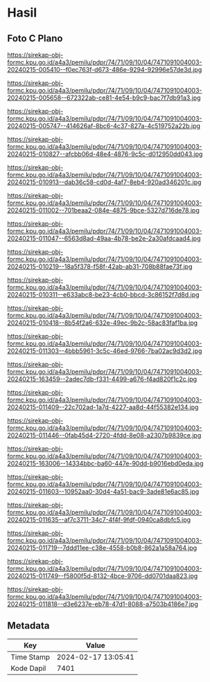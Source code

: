 # Hasil

## Foto C Plano

https://sirekap-obj-formc.kpu.go.id/a4a3/pemilu/pdpr/74/71/09/10/04/7471091004003-20240215-005410--f0ec763f-d673-486e-9294-92996e57de3d.jpg

https://sirekap-obj-formc.kpu.go.id/a4a3/pemilu/pdpr/74/71/09/10/04/7471091004003-20240215-005658--672322ab-ce81-4e54-b9c9-bac7f7db91a3.jpg

https://sirekap-obj-formc.kpu.go.id/a4a3/pemilu/pdpr/74/71/09/10/04/7471091004003-20240215-005747--414626af-8bc6-4c37-827a-4c519752a22b.jpg

https://sirekap-obj-formc.kpu.go.id/a4a3/pemilu/pdpr/74/71/09/10/04/7471091004003-20240215-010827--afcbb06d-48e4-4876-9c5c-d012950dd043.jpg

https://sirekap-obj-formc.kpu.go.id/a4a3/pemilu/pdpr/74/71/09/10/04/7471091004003-20240215-010913--dab36c58-cd0d-4af7-8eb4-920ad346201c.jpg

https://sirekap-obj-formc.kpu.go.id/a4a3/pemilu/pdpr/74/71/09/10/04/7471091004003-20240215-011002--701beaa2-084e-4875-9bce-5327d716de78.jpg

https://sirekap-obj-formc.kpu.go.id/a4a3/pemilu/pdpr/74/71/09/10/04/7471091004003-20240215-011047--6563d8ad-49aa-4b78-be2e-2a30afdcaad4.jpg

https://sirekap-obj-formc.kpu.go.id/a4a3/pemilu/pdpr/74/71/09/10/04/7471091004003-20240215-010219--18a5f378-f58f-42ab-ab31-708b88fae73f.jpg

https://sirekap-obj-formc.kpu.go.id/a4a3/pemilu/pdpr/74/71/09/10/04/7471091004003-20240215-010311--e633abc8-be23-4cb0-bbcd-3c86152f7d8d.jpg

https://sirekap-obj-formc.kpu.go.id/a4a3/pemilu/pdpr/74/71/09/10/04/7471091004003-20240215-010418--8b54f2a6-632e-49ec-9b2c-58ac83faf1ba.jpg

https://sirekap-obj-formc.kpu.go.id/a4a3/pemilu/pdpr/74/71/09/10/04/7471091004003-20240215-011303--4bbb5961-3c5c-46ed-9766-7ba02ac9d3d2.jpg

https://sirekap-obj-formc.kpu.go.id/a4a3/pemilu/pdpr/74/71/09/10/04/7471091004003-20240215-163459--2adec7db-f331-4499-a676-f4ad820f1c2c.jpg

https://sirekap-obj-formc.kpu.go.id/a4a3/pemilu/pdpr/74/71/09/10/04/7471091004003-20240215-011409--22c702ad-1a7d-4227-aa8d-44f55382e134.jpg

https://sirekap-obj-formc.kpu.go.id/a4a3/pemilu/pdpr/74/71/09/10/04/7471091004003-20240215-011446--0fab45d4-2720-4fdd-8e08-a2307b9839ce.jpg

https://sirekap-obj-formc.kpu.go.id/a4a3/pemilu/pdpr/74/71/09/10/04/7471091004003-20240215-163006--14334bbc-ba60-447e-90dd-b9016ebd0eda.jpg

https://sirekap-obj-formc.kpu.go.id/a4a3/pemilu/pdpr/74/71/09/10/04/7471091004003-20240215-011603--10952aa0-30d4-4a51-bac9-3ade81e6ac85.jpg

https://sirekap-obj-formc.kpu.go.id/a4a3/pemilu/pdpr/74/71/09/10/04/7471091004003-20240215-011635--af7c3711-34c7-4f4f-9fdf-0940ca8dbfc5.jpg

https://sirekap-obj-formc.kpu.go.id/a4a3/pemilu/pdpr/74/71/09/10/04/7471091004003-20240215-011719--7ddd11ee-c38e-4558-b0b8-862a1a58a764.jpg

https://sirekap-obj-formc.kpu.go.id/a4a3/pemilu/pdpr/74/71/09/10/04/7471091004003-20240215-011749--f5800f5d-8132-4bce-9706-dd0701daa823.jpg

https://sirekap-obj-formc.kpu.go.id/a4a3/pemilu/pdpr/74/71/09/10/04/7471091004003-20240215-011818--d3e6237e-eb78-47d1-8088-a7503b4186e7.jpg


## Metadata

| Key        | Value               |
| ---------- | ------------------- |
| Time Stamp | 2024-02-17 13:05:41 |
| Kode Dapil | 7401                |




